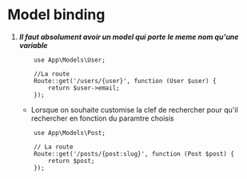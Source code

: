 # Model binding 
1. ***Il faut absolument avoir un model qui porte le meme nom qu'une variable***
    ```
        use App\Models\User;

        //La route 
        Route::get('/users/{user}', function (User $user) {
            return $user->email;
        });
    ```
    - Lorsque on souhaite customise la clef de rechercher pour qu'il rechercher en fonction du paramtre choisis 
    ```
        use App\Models\Post;
        
        // La route 
        Route::get('/posts/{post:slug}', function (Post $post) {
            return $post;
        });
    ```